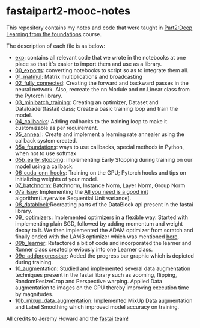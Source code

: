 # fastaipart2-mooc-notes
This repository contains my notes and code that were taught in [Part2:Deep Learning from the foundations](https://course.fast.ai/part2) course.    
  
The description of each file is as below:
- [exp](https://github.com/prats0599/fastaipart2-mooc-notes/tree/master/exp): contains all relevant code that we wrote in the notebooks at one place so that it's easier to import them and use as a library.
- [00_exports](00_exports.ipynb): converting notebooks to script so as to integrate them all.
- [01_matmul](01_matmul.ipynb): Matrix multiplications and broadcasting
- [02_fully_connected](02_fully_connected.ipynb): Creating the forward and backward passes in the neural network. Also, recreate the nn.Module and nn.Linear class from the Pytorch library.
- [03_minibatch_training](03_minibatch_training.ipynb): Creating an optimizer, Dataset and Dataloader(fastai) class; Create a basic training loop and train the model.
- [04_callbacks](04_callbacks.ipynb): Adding callbacks to the training loop to make it customizable as per requirement.
- [05_anneal](05_anneal.ipynb) : Create and implement a learning rate annealer using the callback system created.
- [05a_foundations](05a_foundations.ipynb): ways to use callbacks, special methods in Python, when not to use softmax 
- [05b_early_stopping](05b_early_stopping.ipynb): implementing Early Stopping during training on our model using a callback.
- [06_cuda_cnn_hooks](06_cuda_cnn_hooks.ipynb): Training on the GPU; Pytorch hooks and tips on initializing weights of your model.
- [07_batchnorm](07_mybatchnorm.ipynb): Batchnorm, Instance Norm, Layer Norm, Group Norm
- [07a_lsuv](07a_mylsuv.ipynb): Implementing the [All you need is a good init](https://arxiv.org/abs/1511.06422) algorithm(Layerwise Sequential Unit variance).
- [08_datablock](08_mydatablock.ipynb):Recreating parts of the DataBlock api present in the fastai library.
- [09_ optimizers](09_myoptimizers.ipynb): Implemented optimizers in a flexible way. Started with implementing plain SGD, followed by adding momentum and weight decay to it. We then implemented the ADAM optimizer from scratch and finally ended with the LAMB optimizer which was mentioned [here](https://arxiv.org/abs/1904.00962).
- [09b_learner](09b_mylearner.ipynb): Refactored a bit of code and incorporated the learner and Runner class created previously into one Learner class.
- [09c_addprogressbar](09c_addprogressbar.ipynb): Added the progress bar graphic which is depicted during training.
- [10_augmentation](10_myaugmentation.ipynb): Studied and implemented several data augmentation techniques present in the fastai library such as zooming, flipping, RandomResizeCrop and Perspective warping. Applied Data augmentation to images on the GPU thereby improving execution time by magnitudes.
- [10b_mixup_data_augmentation](10b_mixup_augmentation.ipynb): Implemented MixUp Data augmentation and Label Smoothing which improved model accuracy on training.
  
All credits to Jeremy Howard and the [fastai](https://www.fast.ai/) team!
